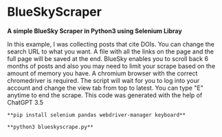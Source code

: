 # BlueSkyScraper
**A simple BlueSky Scraper in Python3 using Selenium Libray**

In this example, I was collecting posts that cite DOIs. You can change the search URL to what you want. A file with all the links on the page and the full page will be saved at the end. BlueSky enables you to scroll back 6 months of posts and also you may need to limit your scrape based on the amount of memory you have. A chromium browser with the correct chromedriver is required. The script will wait for you to log into your account and change the view tab from top to latest. You can type "E" anytime to end the scrape. This code was generated with the help of ChatGPT 3.5

```
**pip install selenium pandas webdriver-manager keyboard**
```

```
**python3 blueskyscrape.py**
```
